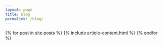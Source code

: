 ```yaml
---
layout: page
title: Blog
permalink: /blog/
---
```


{% for post in site.posts %}
  {% include article-content.html %}
{% endfor %}
